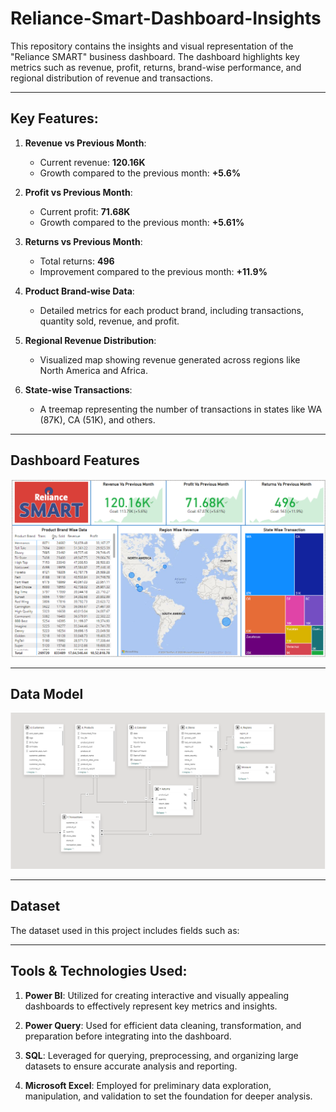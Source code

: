 # Reliance-Smart-Dashboard-Insights
This repository contains the insights and visual representation of the "Reliance SMART" business dashboard. The dashboard highlights key metrics such as revenue, profit, returns, brand-wise performance, and regional distribution of revenue and transactions.

---

## Key Features:

1. **Revenue vs Previous Month**:
   - Current revenue: **120.16K**
   - Growth compared to the previous month: **+5.6%**

2. **Profit vs Previous Month**:
   - Current profit: **71.68K**
   - Growth compared to the previous month: **+5.61%**

3. **Returns vs Previous Month**:
   - Total returns: **496**
   - Improvement compared to the previous month: **+11.9%**

4. **Product Brand-wise Data**:
   - Detailed metrics for each product brand, including transactions, quantity sold, revenue, and profit.

5. **Regional Revenue Distribution**:
   - Visualized map showing revenue generated across regions like North America and Africa.

6. **State-wise Transactions**:
   - A treemap representing the number of transactions in states like WA (87K), CA (51K), and others.

---

## Dashboard Features
![Dashboard](https://github.com/Gyanvhi16/Reliance-Smart-Dashboard-Insights/blob/main/Dashboard%20Snapshort.png)

---

## Data Model
<img src="https://github.com/Gyanvhi16/Reliance-Smart-Dashboard-Insights/blob/main/Data%20Modeling.png"  alt="Data Model Preview" width="1000"/>

---

## Dataset
The dataset used in this project includes fields such as:






---





## Tools & Technologies Used:

1. **Power BI**:
Utilized for creating interactive and visually appealing dashboards to effectively represent key metrics and insights.

2. **Power Query**:
Used for efficient data cleaning, transformation, and preparation before integrating into the dashboard.

3. **SQL**:
Leveraged for querying, preprocessing, and organizing large datasets to ensure accurate analysis and reporting.

4. **Microsoft Excel**:
Employed for preliminary data exploration, manipulation, and validation to set the foundation for deeper analysis.
